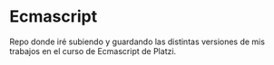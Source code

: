 # Ecmascript
Repo donde iré subiendo y guardando las distintas versiones de mis trabajos en el curso de Ecmascript de Platzi. 
